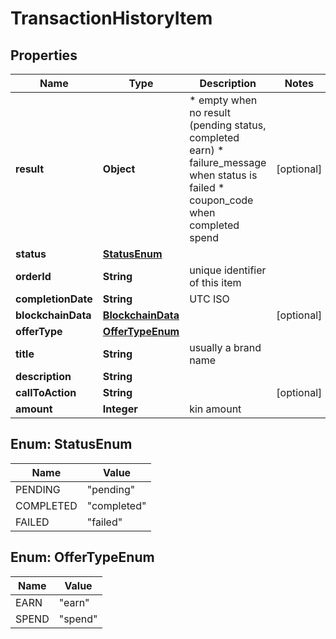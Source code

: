 
# TransactionHistoryItem

## Properties
Name | Type | Description | Notes
------------ | ------------- | ------------- | -------------
**result** | **Object** | * empty when no result (pending status, completed earn) * failure_message when status is failed * coupon_code when completed spend  |  [optional]
**status** | [**StatusEnum**](#StatusEnum) |  | 
**orderId** | **String** | unique identifier of this item | 
**completionDate** | **String** | UTC ISO | 
**blockchainData** | [**BlockchainData**](BlockchainData.md) |  |  [optional]
**offerType** | [**OfferTypeEnum**](#OfferTypeEnum) |  | 
**title** | **String** | usually a brand name | 
**description** | **String** |  | 
**callToAction** | **String** |  |  [optional]
**amount** | **Integer** | kin amount | 



<a name="StatusEnum"></a>
## Enum: StatusEnum
Name | Value
---- | -----
PENDING | &quot;pending&quot;
COMPLETED | &quot;completed&quot;
FAILED | &quot;failed&quot;


<a name="OfferTypeEnum"></a>
## Enum: OfferTypeEnum
Name | Value
---- | -----
EARN | &quot;earn&quot;
SPEND | &quot;spend&quot;



